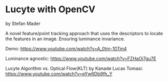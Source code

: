 # Lucyte with OpenCV
by Stefan Mader

A novel feature/point tracking approach that uses the descriptors to locate the features in an image. Ensuring luminance invariance.

Demo: https://www.youtube.com/watch?v=A_0tm-1DTm4

Luminance agnostic: https://www.youtube.com/watch?v=FZHaOj7gu7E

Lucyte Algorithm vs. Optical Flow(KLT) by Kanade Lucas Tomasi: https://www.youtube.com/watch?v=pYw6Db9fh_Y
